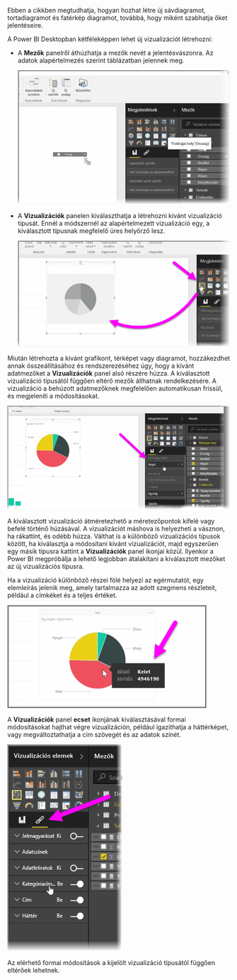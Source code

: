 Ebben a cikkben megtudhatja, hogyan hozhat létre új sávdiagramot, tortadiagramot és fatérkép diagramot, továbbá, hogy miként szabhatja őket jelentéseire.

A Power BI Desktopban kétféleképpen lehet új vizualizációt létrehozni:

* A **Mezők** panelről áthúzhatja a mezők nevét a jelentésvászonra. Az adatok alapértelmezés szerint táblázatban jelennek meg.
  
  ![](media/3-2-create-customize-simple-visualizations/3-2_1.png)
* A **Vizualizációk** panelen kiválaszthatja a létrehozni kívánt vizualizáció típusát. Ennél a módszernél az alapértelmezett vizualizáció egy, a kiválasztott típusnak megfelelő üres helyőrző lesz.
  
  ![](media/3-2-create-customize-simple-visualizations/3-2_2.png)

Miután létrehozta a kívánt grafikont, térképet vagy diagramot, hozzákezdhet annak összeállításához és rendszerezéséhez úgy, hogy a kívánt adatmezőket a **Vizualizációk** panel alsó részére húzza. A kiválasztott vizualizáció típusától függően eltérő mezők állhatnak rendelkezésére. A vizualizáció a behúzott adatmezőknek megfelelően automatikusan frissül, és megjeleníti a módosításokat.

![](media/3-2-create-customize-simple-visualizations/3-2_3.png)

A kiválasztott vizualizáció átméretezhető a méretezőpontok kifelé vagy befelé történő húzásával. A vizualizációt máshova is helyezheti a vásznon, ha rákattint, és odébb húzza. Válthat is a különböző vizualizációs típusok között, ha kiválasztja a módosítani kívánt vizualizációt, majd egyszerűen egy másik típusra kattint a **Vizualizációk** panel ikonjai közül. Ilyenkor a Power BI megpróbálja a lehető legjobban átalakítani a kiválasztott mezőket az új vizualizációs típusra.

Ha a vizualizáció különböző részei fölé helyezi az egérmutatót, egy elemleírás jelenik meg, amely tartalmazza az adott szegmens részleteit, például a címkéket és a teljes értéket.

![](media/3-2-create-customize-simple-visualizations/3-2_4.png)

A **Vizualizációk** panel **ecset** ikonjának kiválasztásával formai módosításokat hajthat végre vizualizáción, például igazíthatja a háttérképet, vagy megváltoztathatja a cím szövegét és az adatok színét.

![](media/3-2-create-customize-simple-visualizations/3-2_5.png)

Az elérhető formai módosítások a kijelölt vizualizáció típusától függően eltérőek lehetnek.

